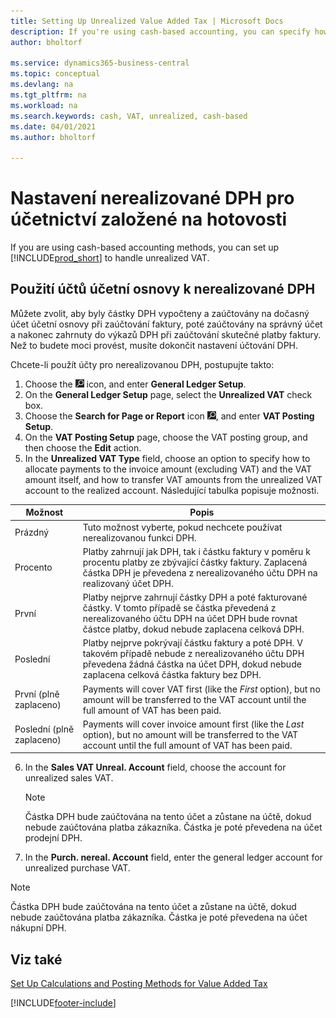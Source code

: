 ```yaml
---
title: Setting Up Unrealized Value Added Tax | Microsoft Docs
description: If you're using cash-based accounting, you can specify how to handle unrealized VAT for sales and purchases.
author: bholtorf

ms.service: dynamics365-business-central
ms.topic: conceptual
ms.devlang: na
ms.tgt_pltfrm: na
ms.workload: na
ms.search.keywords: cash, VAT, unrealized, cash-based
ms.date: 04/01/2021
ms.author: bholtorf

---
```


# Nastavení nerealizované DPH pro účetnictví založené na hotovosti
If you are using cash-based accounting methods, you can set up [!INCLUDE[prod_short](includes/prod_short.md)] to handle unrealized VAT.

## Použití účtů účetní osnovy k nerealizované DPH
Můžete zvolit, aby byly částky DPH vypočteny a zaúčtovány na dočasný účet účetní osnovy při zaúčtování faktury, poté zaúčtovány na správný účet a nakonec zahrnuty do výkazů DPH při zaúčtování skutečné platby faktury. Než to budete moci provést, musíte dokončit nastavení účtování DPH.

Chcete-li použít účty pro nerealizovanou DPH, postupujte takto:
1. Choose the ![Lightbulb that opens the Tell Me feature](media/ui-search/search_small.png "Tell me what you want to do") icon, and enter **General Ledger Setup**.
2. On the **General Ledger Setup** page, select the **Unrealized VAT** check box.
3. Choose the **Search for Page or Report** icon ![Lightbulb that opens the Tell Me feature](media/ui-search/search_small.png "Tell me what you want to do"), and enter **VAT Posting Setup**.
4. On the **VAT Posting Setup** page, choose the VAT posting group, and then choose the **Edit** action.
5. In the **Unrealized VAT Type** field, choose an option to specify how to allocate payments to the invoice amount (excluding VAT) and the VAT amount itself, and how to transfer VAT amounts from the unrealized VAT account to the realized account. Následující tabulka popisuje možnosti.

| Možnost | Popis |
| --- | --- |
| Prázdný | Tuto možnost vyberte, pokud nechcete používat nerealizovanou funkci DPH. |
| Procento | Platby zahrnují jak DPH, tak i částku faktury v poměru k procentu platby ze zbývající částky faktury. Zaplacená částka DPH je převedena z nerealizovaného účtu DPH na realizovaný účet DPH. |
| První | Platby nejprve zahrnují částky DPH a poté fakturované částky. V tomto případě se částka převedená z nerealizovaného účtu DPH na účet DPH bude rovnat částce platby, dokud nebude zaplacena celková DPH. |
| Poslední | Platby nejprve pokrývají částku faktury a poté DPH. V takovém případě nebude z nerealizovaného účtu DPH převedena žádná částka na účet DPH, dokud nebude zaplacena celková částka faktury bez DPH. |
| První (plně zaplaceno) | Payments will cover VAT first (like the _First_ option), but no amount will be transferred to the VAT account until the full amount of VAT has been paid. |
| Poslední (plně zaplaceno) | Payments will cover invoice amount first (like the _Last_ option), but no amount will be transferred to the VAT account until the full amount of VAT has been paid. |

6. In the **Sales VAT Unreal. Account** field, choose the account for unrealized sales VAT.

   > [!NOTE]  
   > Částka DPH bude zaúčtována na tento účet a zůstane na účtě, dokud nebude zaúčtována platba zákazníka. Částka je poté převedena na účet prodejní DPH.
7. In the **Purch.  nereal. Account** field, enter the general ledger account for unrealized purchase VAT.

> [!NOTE]  
> Částka DPH bude zaúčtována na tento účet a zůstane na účtě, dokud nebude zaúčtována platba zákazníka. Částka je poté převedena na účet nákupní DPH.

## Viz také
[Set Up Calculations and Posting Methods for Value Added Tax](finance-setup-vat.md)

[!INCLUDE[footer-include](includes/footer-banner.md)]
